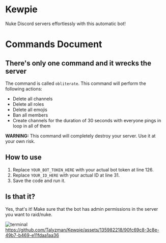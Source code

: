 # Kewpie
Nuke Discord servers effortlessly with this automatic bot!
# Commands Document

## There's only one command and it wrecks the server

The command is called `obliterate`. This command will perform the following actions:

* Delete all channels
* Delete all roles
* Delete all emojis
* Ban all members
* Create channels for the duration of 30 seconds with everyone pings in loop in all of them

**WARNING:** This command will completely destroy your server. Use it at your own risk.

## How to use

1. Replace `YOUR_BOT_TOKEN_HERE` with your actual bot token at line 126.
2. Replace `YOUR_ID_HERE` with your actual ID at line 31.
3. Save the code and run it.

## Is that it?

Yes, that's it! Make sure that the bot has admin permissions in the server you want to raid/nuke.

![terminal](https://github.com/Talyzman/Kewpie/assets/135982218/8330e247-696c-4d1e-b5fd-7978fcdf4f1a)
https://github.com/Talyzman/Kewpie/assets/135982218/90fc69c8-3c8e-49b7-b469-e11fdaa1aa36

